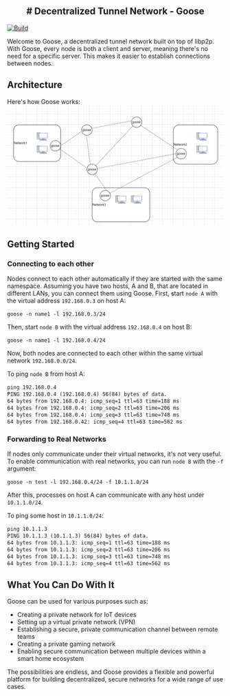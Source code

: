 

<!-- ABOUT THE PROJECT -->
<h2 align="center"># Decentralized Tunnel Network - Goose</h2>

[![Build](https://github.com/nickjfree/goose/actions/workflows/build.yml/badge.svg)](https://github.com/nickjfree/goose/actions/workflows/build.yml/badge.svg)

Welcome to Goose, a decentralized tunnel network built on top of libp2p. With Goose, every node is both a client and server, meaning there's no need for a specific server. This makes it easier to establish connections between nodes.
  
    


## Architecture
Here's how Goose works:
![How it works][arch]

<!-- GETTING STARTED -->
## Getting Started

### Connecting to each other

Nodes connect to each other automatically if they are started with the same namespace. Assuming you have two hosts, A and B, that are located in different LANs, you can connect them using Goose. First, start `node A` with the virtual address `192.168.0.3` on host A:

```
goose -n name1 -l 192.168.0.3/24
```
Then, start `node B` with the virtual address `192.168.0.4` on host B:
```
goose -n name1 -l 192.168.0.4/24
```

Now, both nodes are connected to each other within the same virtual network `192.168.0.0/24`.

To ping `node B` from host A:
```
ping 192.168.0.4
PING 192.168.0.4 (192.168.0.4) 56(84) bytes of data.
64 bytes from 192.168.0.4: icmp_seq=1 ttl=63 time=188 ms
64 bytes from 192.168.0.4: icmp_seq=2 ttl=63 time=206 ms
64 bytes from 192.168.0.4: icmp_seq=3 ttl=63 time=748 ms
64 bytes from 192.168.0.42: icmp_seq=4 ttl=63 time=562 ms
```

### Forwarding to Real Networks

If nodes only communicate under their virtual networks, it's not very useful. To enable communication with real networks, you can run `node B` with the `-f` argument:

```
goose -n test -l 192.168.0.4/24 -f 10.1.1.0/24
```
After this, processes on host A can communicate with any host under `10.1.1.0/24`.

To ping some host  in `10.1.1.0/24`:
```
ping 10.1.1.3
PING 10.1.1.3 (10.1.1.3) 56(84) bytes of data.
64 bytes from 10.1.1.3: icmp_seq=1 ttl=63 time=188 ms
64 bytes from 10.1.1.3: icmp_seq=2 ttl=63 time=206 ms
64 bytes from 10.1.1.3: icmp_seq=3 ttl=63 time=748 ms
64 bytes from 10.1.1.3: icmp_seq=4 ttl=63 time=562 ms
```
[arch]: images/arch.png

## What You Can Do With It

Goose can be used for various purposes such as:

-   Creating a private network for IoT devices
-   Setting up a virtual private network (VPN)
-   Establishing a secure, private communication channel between remote teams
-   Creating a private gaming network
-   Enabling secure communication between multiple devices within a smart home ecosystem


The possibilities are endless, and Goose provides a flexible and powerful platform for building decentralized, secure networks for a wide range of use cases.